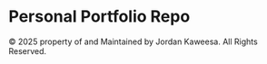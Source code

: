 # Personal Portfolio Repo

© 2025 property of and Maintained by Jordan Kaweesa. All Rights Reserved.

